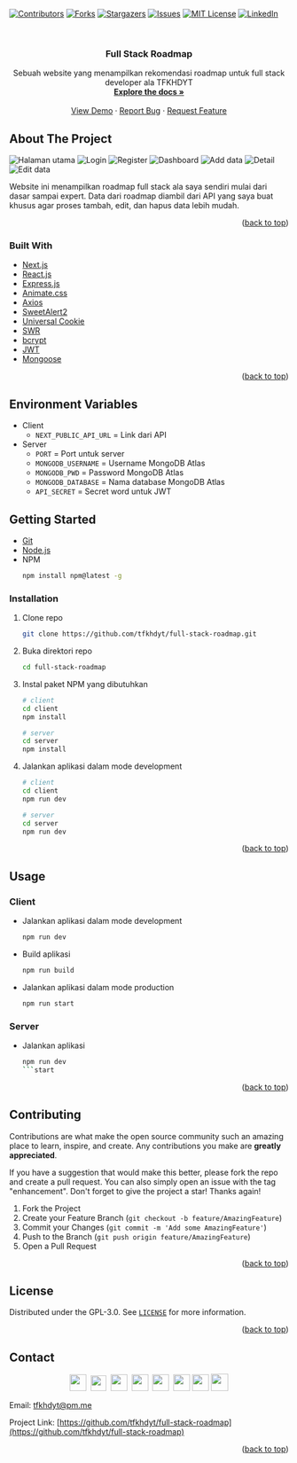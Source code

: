 <div id="top"></div>
<!--
*** Thanks for checking out the Best-README-Template. If you have a suggestion
*** that would make this better, please fork the repo and create a pull request
*** or simply open an issue with the tag "enhancement".
*** Don't forget to give the project a star!
*** Thanks again! Now go create something AMAZING! :D
-->

<!-- PROJECT SHIELDS -->
<!--
*** I'm using markdown "reference style" links for readability.
*** Reference links are enclosed in brackets [ ] instead of parentheses ( ).
*** See the bottom of this document for the declaration of the reference variables
*** for contributors-url, forks-url, etc. This is an optional, concise syntax you may use.
*** https://www.markdownguide.org/basic-syntax/#reference-style-links
-->

[![Contributors][contributors-shield]][contributors-url]
[![Forks][forks-shield]][forks-url]
[![Stargazers][stars-shield]][stars-url]
[![Issues][issues-shield]][issues-url]
[![MIT License][license-shield]][license-url]
[![LinkedIn][linkedin-shield]][linkedin-url]

<!-- PROJECT LOGO -->
<br />
<div align="center">
<h3 align="center">Full Stack Roadmap</h3>

  <p align="center">
    Sebuah website yang menampilkan rekomendasi roadmap untuk full stack developer ala TFKHDYT
    <br />
    <a href="https://github.com/tfkhdyt/full-stack-roadmap"><strong>Explore the docs »</strong></a>
    <br />
    <br />
    <a href="https://roadmap.tfkhdyt.my.id">View Demo</a>
    ·
    <a href="https://github.com/tfkhdyt/full-stack-roadmap/issues">Report Bug</a>
    ·
    <a href="https://github.com/tfkhdyt/full-stack-roadmap/issues">Request Feature</a>
  </p>
</div>

<!-- ABOUT THE PROJECT -->

## About The Project

![Halaman utama](images/main-page.png)
![Login](images/login.png)
![Register](images/registration.png)
![Dashboard](images/dashboard.png)
![Add data](images/add-data.png)
![Detail](images/detail.png)
![Edit data](images/edit-data.png)

Website ini menampilkan roadmap full stack ala saya sendiri mulai dari dasar sampai expert. Data dari roadmap diambil dari API yang saya buat khusus agar proses tambah, edit, dan hapus data lebih mudah.

<p align="right">(<a href="#top">back to top</a>)</p>

### Built With

- [Next.js](https://nextjs.org/)
- [React.js](https://reactjs.org/)
- [Express.js](http://expressjs.com/)
- [Animate.css](https://animate.style/)
- [Axios](https://axios-http.com/)
- [SweetAlert2](https://sweetalert2.github.io/)
- [Universal Cookie](https://www.npmjs.com/package/universal-cookie)
- [SWR](https://swr.bootcss.com/en-US)
- [bcrypt](https://www.npmjs.com/package/bcrypt)
- [JWT](https://www.npmjs.com/package/jsonwebtoken)
- [Mongoose](https://mongoosejs.com/)

<p align="right">(<a href="#top">back to top</a>)</p>

## Environment Variables

- Client
  - `NEXT_PUBLIC_API_URL` = Link dari API
- Server
  - `PORT` = Port untuk server
  - `MONGODB_USERNAME` = Username MongoDB Atlas
  - `MONGODB_PWD` = Password MongoDB Atlas
  - `MONGODB_DATABASE` = Nama database MongoDB Atlas
  - `API_SECRET` = Secret word untuk JWT

<!-- GETTING STARTED -->

## Getting Started

- [Git](https://git-scm.com/)
- [Node.js](https://nodejs.org/en/)
- NPM
  ```sh
  npm install npm@latest -g
  ```

### Installation

1. Clone repo
   ```sh
   git clone https://github.com/tfkhdyt/full-stack-roadmap.git
   ```
2. Buka direktori repo
   ```sh
   cd full-stack-roadmap
   ```
3. Instal paket NPM yang dibutuhkan

   ```sh
   # client
   cd client
   npm install

   # server
   cd server
   npm install
   ```

4. Jalankan aplikasi dalam mode development

   ```sh
   # client
   cd client
   npm run dev

   # server
   cd server
   npm run dev
   ```

<p align="right">(<a href="#top">back to top</a>)</p>

<!-- USAGE EXAMPLES -->

## Usage

### Client

- Jalankan aplikasi dalam mode development
  ```sh
  npm run dev
  ```
- Build aplikasi
  ```sh
  npm run build
  ```
- Jalankan aplikasi dalam mode production
  ```sh
  npm run start
  ```

### Server

- Jalankan aplikasi
  ````sh
  npm run dev
  ```start
  ````

<p align="right">(<a href="#top">back to top</a>)</p>

## Contributing

Contributions are what make the open source community such an amazing place to learn, inspire, and create. Any contributions you make are **greatly appreciated**.

If you have a suggestion that would make this better, please fork the repo and create a pull request. You can also simply open an issue with the tag "enhancement".
Don't forget to give the project a star! Thanks again!

1. Fork the Project
2. Create your Feature Branch (`git checkout -b feature/AmazingFeature`)
3. Commit your Changes (`git commit -m 'Add some AmazingFeature'`)
4. Push to the Branch (`git push origin feature/AmazingFeature`)
5. Open a Pull Request

<p align="right">(<a href="#top">back to top</a>)</p>

<!-- LICENSE -->

## License

Distributed under the GPL-3.0. See [`LICENSE`](https://github.com/tfkhdyt/full-stack-roadmap/blob/main/LICENSE) for more information.

<p align="right">(<a href="#top">back to top</a>)</p>

<!-- CONTACT -->

## Contact

<p align=center>
  <a href="https://facebook.com/tfkhdyt142"><img height="30" src="https://upload.wikimedia.org/wikipedia/commons/5/51/Facebook_f_logo_%282019%29.svg"></a>&nbsp;
  <a href="https://twitter.com/tfkhdyt"><img height="28" src="https://upload.wikimedia.org/wikipedia/en/6/60/Twitter_Logo_as_of_2021.svg"></a>&nbsp;
  <a href="https://instagram.com/_tfkhdyt_"><img height="30" src="https://upload.wikimedia.org/wikipedia/commons/e/e7/Instagram_logo_2016.svg"></a>&nbsp;
  <a href="https://youtube.com/tfkhdyt"><img height="30" src="https://upload.wikimedia.org/wikipedia/commons/a/a0/YouTube_social_red_circle_%282017%29.svg"></a>&nbsp;
  <a href="https://t.me/tfkhdyt"><img height="30" src="https://upload.wikimedia.org/wikipedia/commons/8/83/Telegram_2019_Logo.svg"></a>&nbsp;
  <a href="https://www.linkedin.com/mwlite/in/taufik-hidayat-6793aa200"><img height="30" src="https://upload.wikimedia.org/wikipedia/commons/8/81/LinkedIn_icon.svg"></a>
  <a href="https://pddikti.kemdikbud.go.id/data_mahasiswa/QUUyNzdEMjktNDk0Ri00RTlDLUE4NzgtNkUwRDBDRjIxOUNB"><img height="30" src="https://i.postimg.cc/YSB2c3DG/1619598282440.png"></a>
  <a href="https://tfkhdyt.my.id/"><img height="31" src="https://www.svgrepo.com/show/295345/internet.svg"></a>
</p>

Email: tfkhdyt@pm.me

Project Link: [https://github.com/tfkhdyt/full-stack-roadmap](https://github.com/tfkhdyt/full-stack-roadmap)

<p align="right">(<a href="#top">back to top</a>)</p>

<!-- MARKDOWN LINKS & IMAGES -->
<!-- https://www.markdownguide.org/basic-syntax/#reference-style-links -->

[contributors-shield]: https://img.shields.io/github/contributors/tfkhdyt/full-stack-roadmap.svg?style=for-the-badge
[contributors-url]: https://github.com/tfkhdyt/full-stack-roadmap/graphs/contributors
[forks-shield]: https://img.shields.io/github/forks/tfkhdyt/full-stack-roadmap.svg?style=for-the-badge
[forks-url]: https://github.com/tfkhdyt/full-stack-roadmap/network/members
[stars-shield]: https://img.shields.io/github/stars/tfkhdyt/full-stack-roadmap.svg?style=for-the-badge
[stars-url]: https://github.com/tfkhdyt/full-stack-roadmap/stargazers
[issues-shield]: https://img.shields.io/github/issues/tfkhdyt/full-stack-roadmap.svg?style=for-the-badge
[issues-url]: https://github.com/tfkhdyt/full-stack-roadmap/issues
[license-shield]: https://img.shields.io/github/license/tfkhdyt/full-stack-roadmap.svg?style=for-the-badge
[license-url]: https://github.com/tfkhdyt/full-stack-roadmap/blob/master/LICENSE
[linkedin-shield]: https://img.shields.io/badge/-LinkedIn-black.svg?style=for-the-badge&logo=linkedin&colorB=555
[linkedin-url]: https://linkedin.com/in/taufik-hidayat-6793aa200
[product-screenshot]: images/screenshot.png
